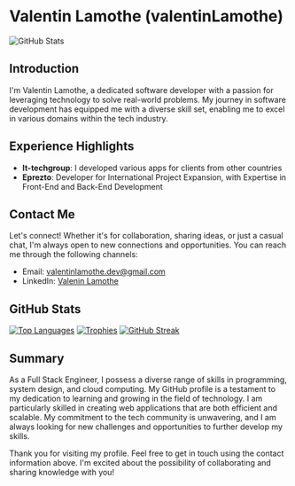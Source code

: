 # Valentin Lamothe (valentinLamothe)

![GitHub Stats](https://github-readme-stats.vercel.app/api?username=valentinLamothe)

## Introduction
I'm Valentin Lamothe, a dedicated software developer with a passion for leveraging technology to solve real-world problems. My journey in software development has equipped me with a diverse skill set, enabling me to excel in various domains within the tech industry.

## Experience Highlights
- **It-techgroup**: I developed various apps for clients from other countries
- **Eprezto**: Developer for International Project Expansion, with Expertise in Front-End and Back-End Development

## Contact Me
Let's connect! Whether it's for collaboration, sharing ideas, or just a casual chat, I'm always open to new connections and opportunities. You can reach me through the following channels:
- Email: valentinlamothe.dev@gmail.com
- LinkedIn: [Valenin Lamothe](https://www.linkedin.com/in/valentin-lamothe-coulomme/)

## GitHub Stats
[![Top Languages](https://github-readme-stats.vercel.app/api/top-langs/?username=valentinLamothe)](https://github.com/valentinnLamothe)
[![Trophies](https://github-profile-trophy.vercel.app/?username=valentinLamothe)](https://github.com/valentinLamothe)
[![GitHub Streak](https://streak-stats.demolab.com/?user=valentinLamothe)](https://git.io/streak-stats)

## Summary
As a Full Stack Engineer, I possess a diverse range of skills in programming, system design, and cloud computing. My GitHub profile is a testament to my dedication to learning and growing in the field of technology. I am particularly skilled in creating web applications that are both efficient and scalable. My commitment to the tech community is unwavering, and I am always looking for new challenges and opportunities to further develop my skills.

Thank you for visiting my profile. Feel free to get in touch using the contact information above. I'm excited about the possibility of collaborating and sharing knowledge with you!


